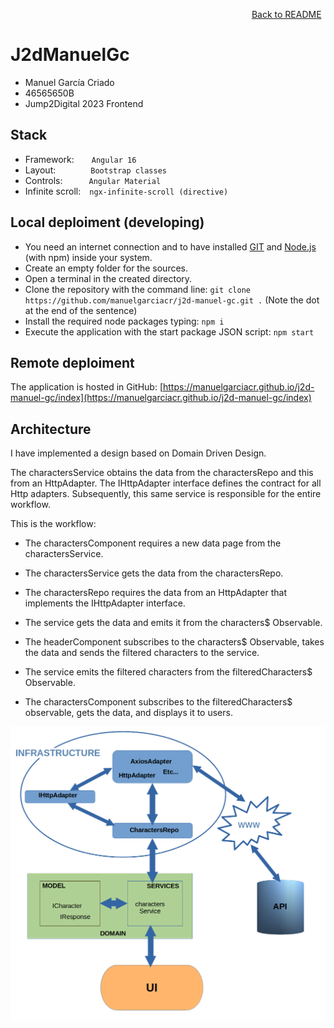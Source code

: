 &nbsp;&nbsp;&nbsp;&nbsp;&nbsp;&nbsp;&nbsp;&nbsp;&nbsp;&nbsp;&nbsp;&nbsp;&nbsp;&nbsp;&nbsp;&nbsp;&nbsp;&nbsp;&nbsp;&nbsp;&nbsp;&nbsp;&nbsp;&nbsp;&nbsp;&nbsp;&nbsp;&nbsp;&nbsp;&nbsp;&nbsp;&nbsp;&nbsp;&nbsp;&nbsp;&nbsp;&nbsp;&nbsp;&nbsp;&nbsp;&nbsp;&nbsp;&nbsp;&nbsp;&nbsp;&nbsp;&nbsp;&nbsp;&nbsp;&nbsp;&nbsp;&nbsp;&nbsp;&nbsp;&nbsp;&nbsp;&nbsp;&nbsp;&nbsp;&nbsp;&nbsp;&nbsp;&nbsp;&nbsp;&nbsp;&nbsp;&nbsp;&nbsp;&nbsp;&nbsp;&nbsp;&nbsp;&nbsp;&nbsp;&nbsp;&nbsp;&nbsp;&nbsp;&nbsp;&nbsp;&nbsp;&nbsp;&nbsp;&nbsp;&nbsp;&nbsp;&nbsp;&nbsp;&nbsp;&nbsp;&nbsp;&nbsp;&nbsp;&nbsp;&nbsp;&nbsp;&nbsp;&nbsp;[Back to README](README.md)

# J2dManuelGc

 * Manuel García Criado
 * 46565650B
 * Jump2Digital 2023 Frontend

## Stack

* Framework:&ensp;&ensp;&ensp;&ensp;`Angular 16`
* Layout:&ensp;&ensp;&ensp;&ensp;&ensp;&ensp;&ensp;&ensp;`Bootstrap classes`
* Controls:&ensp;&ensp;&ensp;&ensp;&ensp;&ensp;`Angular Material`
* Infinite scroll:&ensp;&ensp;`ngx-infinite-scroll (directive)`

## Local deploiment (developing)

* You need an internet connection and to have installed [GIT](https://git-scm.com/book/en/v2/Getting-Started-Installing-Git) and [Node.js](https://nodejs.org/en) (with npm) inside your system.
* Create an empty folder for the sources.
* Open a terminal in the created directory.
* Clone the repository with the command line: `git clone https://github.com/manuelgarciacr/j2d-manuel-gc.git .` (Note the dot at the end of the sentence)
* Install the required node packages typing: `npm i`
* Execute the application with the start package JSON script: `npm start`

## Remote deploiment

The application is hosted in GitHub: [https://manuelgarciacr.github.io/j2d-manuel-gc/index](https://manuelgarciacr.github.io/j2d-manuel-gc/index)

## Architecture

I have implemented a design based on Domain Driven Design.

The charactersService obtains the data from the charactersRepo and this from an HttpAdapter.
The IHttpAdapter interface defines the contract for all Http adapters. Subsequently, this same service is responsible for the entire workflow.

This is the workflow:

- The charactersComponent requires a new data page from the charactersService.

- The charactersService gets the data from the charactersRepo.

- The charactersRepo requires the data from an HttpAdapter that implements the IHttpAdapter interface.

- The service gets the data and emits it from the characters$ Observable.

- The headerComponent subscribes to the characters$ Observable, takes the data and sends the filtered characters to the service.

- The service emits the filtered characters from the filteredCharacters$ Observable.

- The charactersComponent subscribes to the filteredCharacters$ observable, gets the data, and displays it to users.

![Alt text](src/assets/img/DDD.png)
